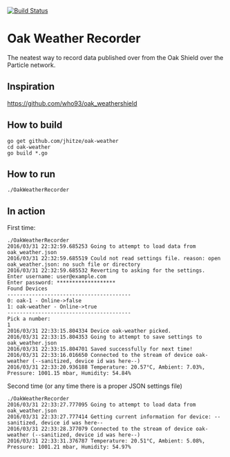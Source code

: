 [![Build Status](https://travis-ci.org/jhitze/oak_weather_recorder.svg?branch=master)](https://travis-ci.org/jhitze/oak_weather_recorder)

# Oak Weather Recorder
The neatest way to record data published over from the Oak Shield over the Particle network.

## Inspiration
https://github.com/who93/oak_weathershield

## How to build

```
go get github.com/jhitze/oak-weather
cd oak-weather
go build *.go 
```

## How to run
```
./OakWeatherRecorder
```

## In action

First time:

```
./OakWeatherRecorder 
2016/03/31 22:32:59.685253 Going to attempt to load data from oak_weather.json
2016/03/31 22:32:59.685519 Could not read settings file. reason: open oak_weather.json: no such file or directory
2016/03/31 22:32:59.685532 Reverting to asking for the settings.
Enter username: user@example.com
Enter password: *******************
Found Devices
----------------------------------------
0: oak-1 - Online->false
1: oak-weather - Online->true
----------------------------------------
Pick a number:
1
2016/03/31 22:33:15.804334 Device oak-weather picked.
2016/03/31 22:33:15.804353 Going to attempt to save settings to oak_weather.json
2016/03/31 22:33:15.804701 Saved successfully for next time!
2016/03/31 22:33:16.016650 Connected to the stream of device oak-weather (--sanitized, device id was here--)
2016/03/31 22:33:20.936188 Temperature: 20.57°C, Ambient: 7.03%, Pressure: 1001.15 mbar, Humidity: 54.84%
```

Second time (or any time there is a proper JSON settings file)

```
./OakWeatherRecorder 
2016/03/31 22:33:27.777095 Going to attempt to load data from oak_weather.json
2016/03/31 22:33:27.777414 Getting current information for device: --sanitized, device id was here--
2016/03/31 22:33:28.377079 Connected to the stream of device oak-weather (--sanitized, device id was here--)
2016/03/31 22:33:31.376787 Temperature: 20.51°C, Ambient: 5.08%, Pressure: 1001.21 mbar, Humidity: 54.97%
```
